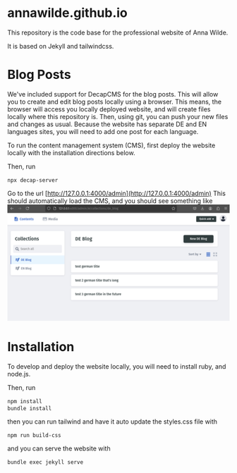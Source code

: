 # annawilde.github.io

This repository is the code base for the professional website of Anna Wilde.

It is based on Jekyll and tailwindcss.

# Blog Posts

We've included support for DecapCMS for the blog posts.
This will allow you to create and edit blog posts locally using a browser. This means,
the browser will access you locally deployed website, and will create files locally
where this repository is. Then, using git, you can push your new files and changes as usual.
Because the website has separate DE and EN languages sites, you will need to add one post 
for each language.

To run the content management system (CMS), first deploy the website locally with the installation 
directions below. 

Then, run
```
npx decap-server
```

Go to the url [http://127.0.0.1:4000/admin](http://127.0.0.1:4000/admin)
This should automatically load the CMS, and you should see something like
![decap-screenshot](decap-screenshot.png)


# Installation

To develop and deploy the website locally, you will need to install ruby, and node.js. 

Then, run
```
npm install
bundle install
```

then you can run tailwind and have it auto update the styles.css file with
```
npm run build-css
```

and you can serve the website with
```
bundle exec jekyll serve
```

